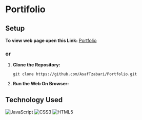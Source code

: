 # Portifolio
## Setup
**To view web page open this Link:**
<a href='https://asaftzabari.github.io/Portfolio/'>Portfolio<a/>
### or
1. **Clone the Repository:**
   ```
   git clone https://github.com/AsafTzabari/Portfolio.git
   ```
2. **Run the Web On Browser:**
  
## Technology Used
<div>
  <img src='https://img.shields.io/badge/JavaScript-323330?style=for-the-badge&logo=javascript&logoColor=F7DF1E' alt='JavaScript'/>
  <img src='https://img.shields.io/badge/CSS3-1572B6?style=for-the-badge&logo=css3&logoColor=white' alt='CSS3'/>
  <img src='https://img.shields.io/badge/HTML5-E34F26?style=for-the-badge&logo=html5&logoColor=white' alt='HTML5'/>
</div>
